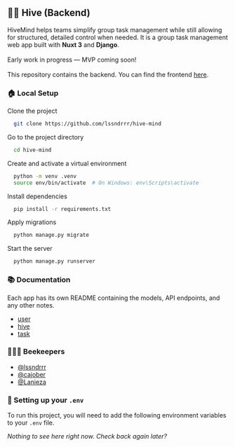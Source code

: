 ## 🐝🧠 Hive (Backend)

HiveMind helps teams simplify group task management while still allowing for structured, detailed control when needed.
It is a group task management web app built with **Nuxt 3** and **Django**.\
\
Early work in progress — MVP coming soon!\
\
This repository contains the backend.
You can find the frontend [here](https://github.com/lssndrrr/hive.git).

### 🏠 Local Setup

Clone the project

```bash
  git clone https://github.com/lssndrrr/hive-mind
```

Go to the project directory

```bash
  cd hive-mind
```

Create and activate a virtual environment

```bash
  python -m venv .venv
  source env/bin/activate  # On Windows: env\Scripts\activate
```

Install dependencies

```bash
  pip install -r requirements.txt
```

Apply migrations

```bash
  python manage.py migrate
```

Start the server

```bash
  python manage.py runserver
```

### 📚 Documentation

Each app has its own README containing the models, API endpoints, and any other notes.

- [user](./user/README.md)
- [hive](./hive/README.md)
- [task](./task/README.md)

### 🧑‍🌾🐝 Beekeepers

- [@lssndrrr](https://www.github.com/lssndrrr)
- [@cajober](https://www.github.com/cajober)
- [@Lanieza](https://www.github.com/Lanieza)

### 🌱 Setting up your `.env`

To run this project, you will need to add the following environment variables to your `.env` file.

_Nothing to see here right now. Check back again later?_
